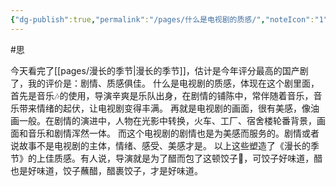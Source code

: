 ```yaml
---
{"dg-publish":true,"permalink":"/pages/什么是电视剧的质感/","noteIcon":"1","created":"2023-05-08T21:41:02.060+08:00","updated":""}
---
```


#思

今天看完了[[pages/漫长的季节\|漫长的季节]]，估计是今年评分最高的国产剧了，我的评价是：剧情、质感俱佳。
什么是电视剧的质感，体现在这个剧里面，首先是音乐🎶的使用，导演辛爽是乐队出身，在剧情的铺陈中，常伴随着音乐，音乐带来情绪的起伏，让电视剧变得丰满。
再就是电视剧的画面，很有美感，像油画一般。在剧情的演进中，人物在光影中转换，火车、工厂、宿舍楼轮番背景，画面和音乐和剧情浑然一体。
而这个电视剧的剧情也是为美感而服务的。剧情或者说故事不是电视剧的主体，情绪、感受、美感才是。
以上这些塑造了《漫长的季节》的上佳质感。有人说，导演就是为了醋而包了这顿饺子🥟，可饺子好味道，醋也是好味道，饺子蘸醋，醋裹饺子，才是好味道。

